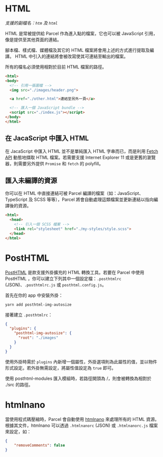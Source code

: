 # HTML

_支援的副檔名：`htm` 及 `html`_

HTML 是常被提供給 Parcel 作為進入點的檔案，它也可以被 JavaScript 引用，像是提供至其他頁面的連結。

腳本檔、樣式檔、媒體檔及其它的 HTML 檔案將會用上述的方式進行提取及編譯。
HTML 中引入的連結將會被改寫使其可連結至輸出的檔案。

所有的檔名必須使用相對於目前 HTML 檔案的路徑。

```html
<html>
<body>
  <!-- 引用一張圖檔 -->
  <img src="./images/header.png">

  <a href="./other.html">連結至另外一頁</a>

  <!-- 匯入一個 JavaScript bundle -->
  <script src="./index.js"></script>
</body>
</html>
```

## 在 JacaScript 中匯入 HTML

在 JacaScript 中匯入 HTML 並不是單純匯入 HTML 字串而已，而是利用 [Fetch API](https://developer.mozilla.org/en-US/docs/Web/API/Fetch_API) 動態地擷取 HTML 檔案。若需要支援 Internet Explorer 11 或是更舊的瀏覽器，則需要另外提供 `Promise` 和 `fetch` 的 polyfill。

## 匯入未編譯的資源

你可以在 HTML 中直接連結可被 Parcel 編譯的檔案（如：JavaScript、TypeScript 及 SCSS 等等），Parcel 將會自動處理這類檔案並更新連結以指向編譯後的資源。

```html
<html>
  <head>
    <!-- 引入一個 SCSS 檔案 -->
    <link rel="stylesheet" href="./my-styles/style.scss">
  </head>
</html>
```

# PostHTML

[PostHTML](https://github.com/posthtml/posthtml) 是款支援外掛擴充的 HTML 轉換工具。若要在 Parcel 中使用 PostHTML ，你可以建立下列其中一個設定檔：`.posthtmlrc` (JSON)、`.posthtmlrc.js` 或 `posthtml.config.js`。

首先在你的 app 中安裝外掛：

```bash
yarn add posthtml-img-autosize
```

接著建立 `.posthtmlrc`：

```json
{
  "plugins": {
    "posthtml-img-autosize": {
      "root": "./images"
    }
  }
}
```

使用外掛時需於 `plugins` 內新增一個屬性，外掛選項則為此屬性的值，並以物件形式設定。若外掛無需設定，將屬性值設定為 `true` 即可。

使用 posthtml-modules 匯入模組時，若路徑開頭為 /，則會被轉換為相對於 ./src 的路徑。

# htmlnano

當使用程式碼壓縮時，Parcel 會自動使用 [htmlnano](https://github.com/posthtml/htmlnano) 來處理所有的 HTML 資源。根據其文件，htmlnano 可以透過 `.htmlnanorc` (JSON) 或 `.htmlnanorc.js` 檔案來設定，如：

```json
{
    "removeComments": false
}
```

